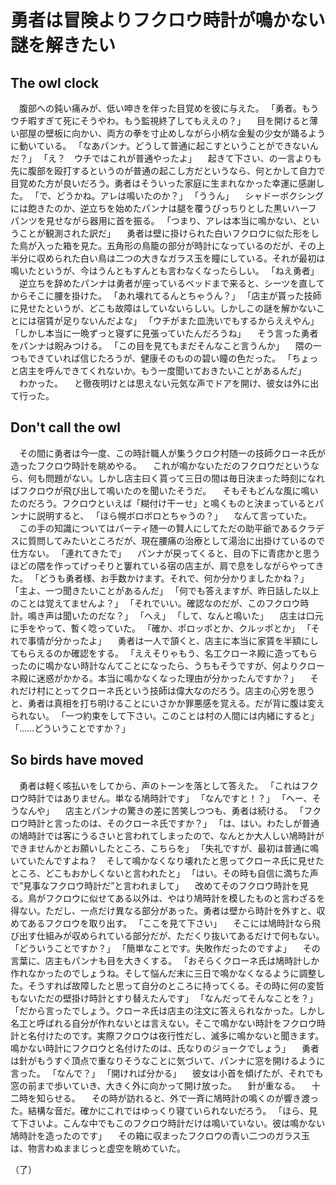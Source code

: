 # 勇者は冒険よりフクロウ時計が鳴かない謎を解きたい

## The owl clock


　腹部への鈍い痛みが、低い呻きを伴った目覚めを彼に与えた。
「勇者。もうウチ暇すぎて死にそうやわ。もう監視終了してもええの？」
　目を開けると薄い部屋の壁板に向かい、両方の拳を寸止めしながら小柄な金髪の少女が踊るように動いている。
「なあパンナ。どうして普通に起こすということができないんだ？」
「え？　ウチではこれが普通やったよ」
　起きて下さい、の一言よりも先に腹部を殴打するというのが普通の起こし方だというなら、何とかして自力で目覚めた方が良いだろう。勇者はそういった家庭に生まれなかった幸運に感謝した。
「で、どうかね。アレは鳴いたのか？」
「ううん」
　シャドーボクシングには飽きたのか、逆立ちを始めたパンナは腿を覆うぴっちりとした黒いハーフパンツを見せながら器用に首を振る。
「つまり、アレは本当に鳴かない、ということが観測された訳だ」
　勇者は壁に掛けられた白いフクロウに似た形をした鳥が入った箱を見た。五角形の鳥籠の部分が時計になっているのだが、その上半分に収められた白い鳥は二つの大きなガラス玉を瞳にしている。それが最初は鳴いたというが、今はうんともすんとも言わなくなったらしい。
「ねえ勇者」
　逆立ちを辞めたパンナは勇者が座っているベッドまで来ると、シーツを直してからそこに腰を掛けた。
「あれ壊れてるんとちゃうん？」
「店主が貰った技師に見せたというが、どこも故障はしていないらしい。しかしこの謎を解かないことには宿賃が足りないんだよな」
「ウチがまた皿洗いでもするからええやん」
「しかし本当に一晩ずっと寝ずに見張っていたんだろうね」
　そう言った勇者をパンナは睨みつける。
「この目を見てもまだそんなこと言うんか」
　隈の一つもできていれば信じたろうが、健康そのものの碧い瞳の色だった。
「ちょっと店主を呼んできてくれないか。もう一度聞いておきたいことがあるんだ」
　わかった。
　と徹夜明けとは思えない元気な声でドアを開け、彼女は外に出て行った。

## Don't call the owl

　その間に勇者は今一度、この時計職人が集うクロク村随一の技師クローネ氏が造ったフクロウ時計を眺めやる。
　これが鳴かないただのフクロウだというなら、何も問題がない。しかし店主曰く貰って三日の間は毎日決まった時刻になればフクロウが飛び出して鳴いたのを聞いたそうだ。
　そもそもどんな風に鳴いたのだろう。フクロウといえば「糊付け干ーせ」と鳴くものと決まっているとパンナに説明すると、
「ほら幌ボロボロとちゃうの？」
　なんて言っていた。
　この手の知識についてはパーティ随一の賢人にしてただの助平爺であるクラデスに質問してみたいところだが、現在腰痛の治療として湯治に出掛けているので仕方ない。
「連れてきたで」
　パンナが戻ってくると、目の下に青痣かと思うほどの隈を作ってげっそりと窶れている宿の店主が、肩で息をしながらやってきた。
「どうも勇者様、お手数かけます。それで、何か分かりましたかね？」
「主よ、一つ聞きたいことがあるんだ」
「何でも答えますが、昨日話した以上のことは覚えてませんよ？」
「それでいい。確認なのだが、このフクロウ時計。鳴き声は聞いたのだな？」
「へえ」
「して、なんと鳴いた」
　店主は口元に手をやって、暫く唸っていた。
「確か、ポロッポとか、クルッポとか」
「それで事情が分かったよ」
　勇者は一人で頷くと、店主に本当に家賃を半額にしてもらえるのか確認をする。
「ええそりゃもう、名工クローネ殿に造ってもらったのに鳴かない時計なんてことになったら、うちもそうですが、何よりクローネ殿に迷惑がかかる。本当に鳴かなくなった理由が分かったんですか？」
　それだけ村にとってクローネ氏という技師は偉大なのだろう。店主の心労を思うと、勇者は真相を打ち明けることにいさかか罪悪感を覚える。だが背に腹は変えられない。
「一つ約束をして下さい。このことは村の人間には内緒にすると」
「……どういうことですか？」

## So birds have moved

　勇者は軽く咳払いをしてから、声のトーンを落として答えた。
「これはフクロウ時計ではありません。単なる鳩時計です」
「なんですと！？」
「へー、そうなんや」
　店主とパンナの驚きの差に苦笑しつつも、勇者は続ける。
「フクロウ時計と言ったのは、そのクローネ氏ですか？」
「は、はい。わたしが普通の鳩時計では客にうるさいと言われてしまったので、なんとか大人しい鳩時計ができませんかとお願いしたところ、こちらを」
「失礼ですが、最初は普通に鳴いていたんですよね？　そして鳴かなくなり壊れたと思ってクローネ氏に見せたところ、どこもおかしくないと言われたと」
「はい。その時も自信に満ちた声で”見事なフクロウ時計だ”と言われまして」
　改めてそのフクロウ時計を見る。鳥がフクロウに似せてある以外は、やはり鳩時計を模したものと言わざるを得ない。ただし、一点だけ異なる部分があった。勇者は壁から時計を外すと、収めてあるフクロウを取り出す。
「ここを見て下さい」
　そこには鳩時計なら飛び出す仕組みが収められている部分だが、ただくり抜いてあるだけで何もない。
「どういうことですか？」
「簡単なことです。失敗作だったのですよ」
　その言葉に、店主もパンナも目を大きくする。
「おそらくクローネ氏は鳩時計しか作れなかったのでしょうね。そして悩んだ末に三日で鳴かなくなるように調整した。そうすれば故障したと思って自分のところに持ってくる。その時に何の変哲もないただの壁掛け時計とすり替えたんです」
「なんだってそんなことを？」
「だから言ったでしょう。クローネ氏は店主の注文に答えられなかった。しかし名工と呼ばれる自分が作れないとは言えない。そこで鳴かない時計をフクロウ時計と名付けたのです。実際フクロウは夜行性だし、滅多に鳴かないと聞きます。鳴かない時計にフクロウと名付けたのは、氏なりのジョークでしょう」
　勇者は針がもうすぐ頂点で重なりそうなことに気づいて、パンナに窓を開けるように言った。
「なんで？」
「開ければ分かる」
　彼女は小首を傾げたが、それでも窓の前まで歩いていき、大きく外に向かって開け放った。
　針が重なる。
　十二時を知らせる。
　その時が訪れると、外で一斉に鳩時計の鳴くのが響き渡った。結構な音だ。確かにこれではゆっくり寝ていられないだろう。
「ほら、見て下さいよ。こんな中でもこのフクロウ時計だけは鳴いていない。彼は鳴かない鳩時計を造ったのです」
　その箱に収まったフクロウの青い二つのガラス玉は、物言わぬままじっと虚空を眺めていた。

（了）
